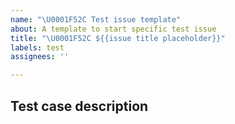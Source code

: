 ```yaml
---
name: "\U0001F52C Test issue template"
about: A template to start specific test issue
title: "\U0001F52C ${{issue title placeholder}}"
labels: test
assignees: ''

---
```


## Test case description
